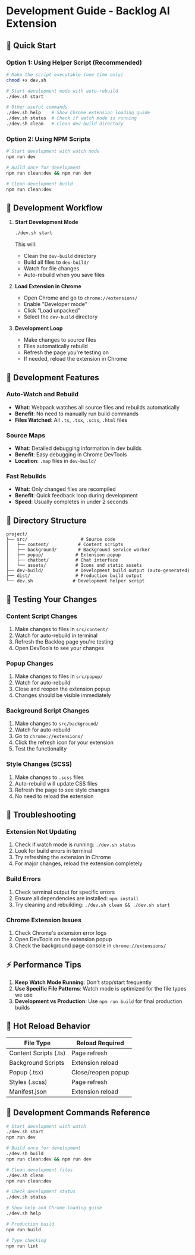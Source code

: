 # Development Guide - Backlog AI Extension

## 🚀 Quick Start

### Option 1: Using Helper Script (Recommended)
```bash
# Make the script executable (one time only)
chmod +x dev.sh

# Start development mode with auto-rebuild
./dev.sh start

# Other useful commands
./dev.sh help    # Show Chrome extension loading guide
./dev.sh status  # Check if watch mode is running
./dev.sh clean   # Clean dev-build directory
```

### Option 2: Using NPM Scripts
```bash
# Start development with watch mode
npm run dev

# Build once for development
npm run clean:dev && npm run dev

# Clean development build
npm run clean:dev
```

## 📂 Development Workflow

1. **Start Development Mode**
   ```bash
   ./dev.sh start
   ```
   This will:
   - Clean the `dev-build` directory
   - Build all files to `dev-build/`
   - Watch for file changes
   - Auto-rebuild when you save files

2. **Load Extension in Chrome**
   - Open Chrome and go to `chrome://extensions/`
   - Enable "Developer mode"
   - Click "Load unpacked"
   - Select the `dev-build` directory

3. **Development Loop**
   - Make changes to source files
   - Files automatically rebuild
   - Refresh the page you're testing on
   - If needed, reload the extension in Chrome

## 🔧 Development Features

### Auto-Watch and Rebuild
- **What**: Webpack watches all source files and rebuilds automatically
- **Benefit**: No need to manually run build commands
- **Files Watched**: All `.ts`, `.tsx`, `.scss`, `.html` files

### Source Maps
- **What**: Detailed debugging information in dev builds
- **Benefit**: Easy debugging in Chrome DevTools
- **Location**: `.map` files in `dev-build/`

### Fast Rebuilds
- **What**: Only changed files are recompiled
- **Benefit**: Quick feedback loop during development
- **Speed**: Usually completes in under 2 seconds

## 📁 Directory Structure

```
project/
├── src/                    # Source code
│   ├── content/           # Content scripts
│   ├── background/        # Background service worker
│   ├── popup/            # Extension popup
│   ├── chatbot/          # Chat interface
│   └── assets/           # Icons and static assets
├── dev-build/            # Development build output (auto-generated)
├── dist/                 # Production build output
└── dev.sh               # Development helper script
```

## 🎯 Testing Your Changes

### Content Script Changes
1. Make changes to files in `src/content/`
2. Watch for auto-rebuild in terminal
3. Refresh the Backlog page you're testing
4. Open DevTools to see your changes

### Popup Changes
1. Make changes to files in `src/popup/`
2. Watch for auto-rebuild
3. Close and reopen the extension popup
4. Changes should be visible immediately

### Background Script Changes
1. Make changes to `src/background/`
2. Watch for auto-rebuild
3. Go to `chrome://extensions/`
4. Click the refresh icon for your extension
5. Test the functionality

### Style Changes (SCSS)
1. Make changes to `.scss` files
2. Auto-rebuild will update CSS files
3. Refresh the page to see style changes
4. No need to reload the extension

## 🐛 Troubleshooting

### Extension Not Updating
1. Check if watch mode is running: `./dev.sh status`
2. Look for build errors in terminal
3. Try refreshing the extension in Chrome
4. For major changes, reload the extension completely

### Build Errors
1. Check terminal output for specific errors
2. Ensure all dependencies are installed: `npm install`
3. Try cleaning and rebuilding: `./dev.sh clean && ./dev.sh start`

### Chrome Extension Issues
1. Check Chrome's extension error logs
2. Open DevTools on the extension popup
3. Check the background page console in `chrome://extensions/`

## ⚡ Performance Tips

1. **Keep Watch Mode Running**: Don't stop/start frequently
2. **Use Specific File Patterns**: Watch mode is optimized for the file types we use
3. **Development vs Production**: Use `npm run build` for final production builds

## 🔄 Hot Reload Behavior

| File Type | Reload Required |
|-----------|----------------|
| Content Scripts (.ts) | Page refresh |
| Background Scripts | Extension reload |
| Popup (.tsx) | Close/reopen popup |
| Styles (.scss) | Page refresh |
| Manifest.json | Extension reload |

## 📝 Development Commands Reference

```bash
# Start development with watch
./dev.sh start
npm run dev

# Build once for development
./dev.sh build
npm run clean:dev && npm run dev

# Clean development files
./dev.sh clean
npm run clean:dev

# Check development status
./dev.sh status

# Show help and Chrome loading guide
./dev.sh help

# Production build
npm run build

# Type checking
npm run lint
```
